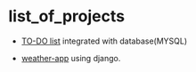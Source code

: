 # list_of_projects
- [TO-DO list](to_do_list/) integrated with database(MYSQL)

- [weather-app](weather_Application/my_weather) using django.
